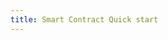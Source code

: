 ```yaml
---
title: Smart Contract Quick start
---
```


<ExternalRedirect href="https://docs.abax.org/protocol/V1/guides/smart-contract-integration/quick-start" />
